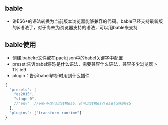 ## bable
- 讲ES6+的语法转换为当前版本浏览器能够兼容的代码。bable已经支持最新版的js语法了，对于尚未为浏览器支持的语法，可以用bable来支持
## bable使用
- 创建.babelrc文件或在pack.json中的babel关键字中配置
- preset:告诉babel源码是什么语法，需要兼容什么语法，兼容多少浏览器 > 1% ie9
- plugin：告诉babel解析时用到什么插件
```js
{
  "presets": [
    "es2015",
    "stage-0",
    //"env"  //env不仅可以转换es6，还可以转换es7\es8代码到es5
  ],
  "plugins": ["transform-runtime"]
}
```
